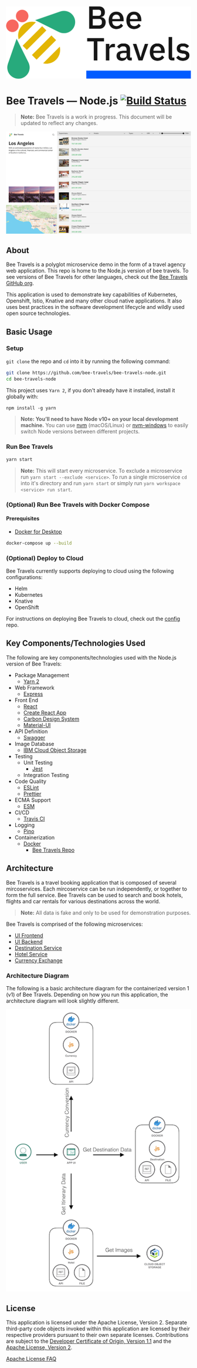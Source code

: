 <p align='center'>
<img src='screenshots/logo.png' width='512' alt='Bee Travels logo'>
</p>

# Bee Travels — Node.js [![Build Status](https://travis-ci.org/bee-travels/bee-travels-node.svg?branch=development)](https://travis-ci.org/bee-travels/bee-travels-node)

> **Note:** Bee Travels is a work in progress. This document will be updated to reflect any changes.

![Bee Travels user interface](screenshots/ui.jpg)

## About

Bee Travels is a polyglot microservice demo in the form of a travel agency web application.
This repo is home to the Node.js version of bee travels.
To see versions of Bee Travels for other languages, check out the [Bee Travels GitHub org](https://github.com/bee-travels).

This application is used to demonstrate key capabilities of Kubernetes, Openshift, Istio, Knative and many other cloud native applications.
It also uses best practices in the software development lifecycle and wildly used open source technologies.

## Basic Usage
### Setup
`git clone` the repo and `cd` into it by running the following command:
```bash
git clone https://github.com/bee-travels/bee-travels-node.git
cd bee-travels-node
```

This project uses `Yarn 2`, if you don't already have it installed, install it globally with:
```
npm install -g yarn
```

> **Note: You’ll need to have Node v10+ on your local development machine.** You can use [nvm](https://github.com/creationix/nvm#installation) (macOS/Linux) or [nvm-windows](https://github.com/coreybutler/nvm-windows#node-version-manager-nvm-for-windows) to easily switch Node versions between different projects.

### Run Bee Travels

```bash
yarn start
```

> **Note:** This will start every microservice.
> To exclude a microservice run `yarn start --exclude <service>`.
> To run a single microservice `cd` into it's directory and run `yarn start` or simply run `yarn workspace <service> run start`.

### (Optional) Run Bee Travels with Docker Compose
#### Prerequisites
* [Docker for Desktop](https://www.docker.com/products/docker-desktop)

```bash
docker-compose up --build
```

### (Optional) Deploy to Cloud
Bee Travels currently supports deploying to cloud using the following configurations:
* Helm
* Kubernetes
* Knative
* OpenShift

For instructions on deploying Bee Travels to cloud, check out the [config](https://github.com/bee-travels/config/) repo.


## Key Components/Technologies Used

The following are key components/technologies used with the Node.js version of Bee Travels:

* Package Management
  * [Yarn 2](https://yarnpkg.com/)
* Web Framework
  * [Express](https://expressjs.com/)
* Front End
  * [React](https://reactjs.org/)
  * [Create React App](https://create-react-app.dev/)
  * [Carbon Design System](https://www.carbondesignsystem.com/)
  * [Material-UI](https://material-ui.com/)
* API Definition
  * [Swagger](https://github.com/scottie1984/swagger-ui-express/)
* Image Database
  * [IBM Cloud Object Storage](https://cloud.ibm.com/docs/cloud-object-storage/)
* Testing
  * Unit Testing
    * [Jest](https://jestjs.io/)
  * Integration Testing
* Code Quality
  * [ESLint](https://eslint.org/)
  * [Prettier](https://prettier.io/)
* ECMA Support
  * [ESM](https://github.com/standard-things/esm/)
* CI/CD
  * [Travis CI](https://travis-ci.com/)
* Logging
  * [Pino](https://github.com/pinojs/express-pino-logger/)
* Containerization
  * [Docker](https://www.docker.com/)
    * [Bee Travels Repo](https://hub.docker.com/orgs/beetravels/repositories/)

## Architecture

Bee Travels is a travel booking application that is composed of several mircoservices.
Each mircoservice can be run independently, or together to form the full service.
Bee Travels can be used to search and book hotels, flights and car rentals for various destinations across the world.
> **Note:** All data is fake and only to be used for demonstration purposes.

Bee Travels is comprised of the following microservices:
* [UI Frontend](services/ui/frontend)
* [UI Backend](services/ui/backend)
* [Destination Service](services/destination)
* [Hotel Service](services/hotel)
* [Currency Exchange](services/currency-exchange)

### Architecture Diagram

The following is a basic architecture diagram for the containerized version 1 (v1) of Bee Travels.
Depending on how you run this application, the architecture diagram will look slightly different.

![architecture diagram](screenshots/architecture-v1.jpg)

## License

This application is licensed under the Apache License, Version 2. Separate third-party code objects invoked within this application are licensed by their respective providers pursuant to their own separate licenses. Contributions are subject to the [Developer Certificate of Origin, Version 1.1](https://developercertificate.org/) and the [Apache License, Version 2](https://www.apache.org/licenses/LICENSE-2.0.txt).

[Apache License FAQ](https://www.apache.org/foundation/license-faq.html#WhatDoesItMEAN)
